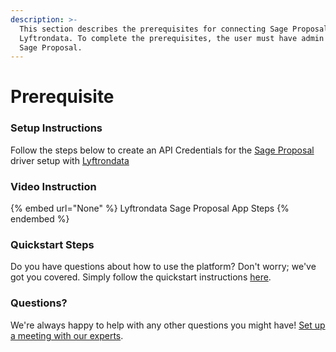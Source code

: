 ```yaml
---
description: >-
  This section describes the prerequisites for connecting Sage Proposal to
  Lyftrondata. To complete the prerequisites, the user must have admin access to
  Sage Proposal.
---
```


# Prerequisite

<mark style="color:blue;"></mark>

### Setup Instructions

Follow the steps below to create an API Credentials for the [Sage Proposal](None) driver setup with [Lyftrondata](https://www.lyftrondata.com)

### Video Instruction

{% embed url="None" %}
Lyftrondata Sage Proposal App Steps
{% endembed %}

### Quickstart Steps

Do you have questions about how to use the platform? Don't worry; we've got you covered. Simply follow the quickstart instructions [here](README.md).

### Questions? <a href="#questions" id="questions"></a>

We're always happy to help with any other questions you might have! [Set up a meeting with our experts](https://www.lyftrondata.com/book-a-meeting/).

